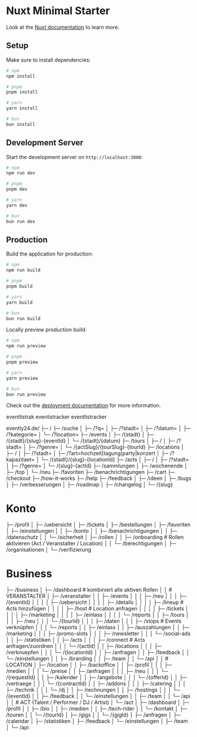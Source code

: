 # Nuxt Minimal Starter

Look at the [Nuxt documentation](https://nuxt.com/docs/getting-started/introduction) to learn more.

## Setup

Make sure to install dependencies:

```bash
# npm
npm install

# pnpm
pnpm install

# yarn
yarn install

# bun
bun install
```

## Development Server

Start the development server on `http://localhost:3000`:

```bash
# npm
npm run dev

# pnpm
pnpm dev

# yarn
yarn dev

# bun
bun run dev
```

## Production

Build the application for production:

```bash
# npm
npm run build

# pnpm
pnpm build

# yarn
yarn build

# bun
bun run build
```

Locally preview production build:

```bash
# npm
npm run preview

# pnpm
pnpm preview

# yarn
yarn preview

# bun
bun run preview
```

Check out the [deployment documentation](https://nuxt.com/docs/getting-started/deployment) for more information.


eventlistrak
evenlistracker
eventlistracker

evently24.de/
├─ /
├─ /suche
│  ├─ /?q=
│  ├─ /?stadt=
│  ├─ /?datum=
│  ├─ /?kategorie=
│  └─ /?location=
├─ /events
│  ├─ /{stadt}
│  ├─ /{stadt}/{slug}-{eventId}
│  └─ /{stadt}/{datum}
├─ /tours
│  ├─ /
│  ├─ /?stadt=
│  ├─ /?genre=
│  └─ /{actSlug}/{tourSlug}-{tourId}
├─ /locations
│  ├─ /
│  ├─ /?stadt=
│  ├─ /?art=hochzeit|tagung|party|konzert
│  ├─ /?kapazitaet=
│  └─ /{stadt}/{slug}-{locationId}
├─ /acts
│  ├─ /
│  ├─ /?stadt=
│  ├─ /?genre=
│  └─ /{slug}-{actId}
├─ /sammlungen
│  ├─ /wochenende
│  ├─ /top
│  └─ /neu
├─ /favoriten
├─ /benachrichtigungen
├─ /cart
├─ /checkout
├─ /how-it-works
├─ /help
├─ /feedback
│  ├─ /ideen
│  ├─ /bugs
│  ├─ /verbesserungen
│  ├─ /roadmap
│  ├─ /changelog
│  └─ /{slug}

# Konto
├─ /profil
│  ├─ /uebersicht
│  ├─ /tickets
│  ├─ /bestellungen
│  ├─ /favoriten
│  ├─ /einstellungen
│  │  ├─ /konto
│  │  ├─ /benachrichtigungen
│  │  ├─ /datenschutz
│  │  └─ /sicherheit
│  ├─ /rollen
│  │  ├─ /onboarding          # Rollen aktivieren (Act / Veranstalter / Location)
│  │  └─ /berechtigungen
│  ├─ /organisationen
│  └─ /verifizierung

# Business
├─ /business
│  ├─ /dashboard              # kombiniert alle aktiven Rollen
│
│  # VERANSTALTER
│  ├─ /veranstalter
│  │  ├─ /events
│  │  │  ├─ /neu
│  │  │  ├─ /{eventId}
│  │  │  │  ├─ /uebersicht
│  │  │  │  ├─ /details
│  │  │  │  ├─ /lineup        # Acts hinzufügen
│  │  │  │  ├─ /host          # Location anfragen
│  │  │  │  ├─ /tickets
│  │  │  │  ├─ /marketing
│  │  │  │  ├─ /einlass
│  │  │  │  └─ /reports
│  │  ├─ /tours
│  │  │  ├─ /neu
│  │  │  └─ /{tourId}
│  │  │     ├─ /daten
│  │  │     ├─ /stops         # Events verknüpfen
│  │  │     └─ /reports
│  │  ├─ /einlass
│  │  ├─ /auszahlungen
│  │  ├─ /marketing
│  │  │  ├─ /promo-slots
│  │  │  ├─ /newsletter
│  │  │  └─ /social-ads
│  │  ├─ /statistiken
│  │  ├─ /acts
│  │  │  ├─ /connect          # Acts anfragen/zuordnen
│  │  │  └─ /{actId}
│  │  ├─ /locations
│  │  │  ├─ /verknuepfen
│  │  │  └─ /{locationId}
│  │  ├─ /anfragen
│  │  ├─ /feedback
│  │  └─ /einstellungen
│  │     ├─ /branding
│  │     ├─ /team
│  │     └─ /api
│
│  # LOCATION
│  ├─ /location
│  │  ├─ /backoffice
│  │  ├─ /profil
│  │  │  ├─ /medien
│  │  │  └─ /preise
│  │  ├─ /anfragen
│  │  │  ├─ /neu
│  │  │  └─ /{requestId}
│  │  ├─ /kalender
│  │  ├─ /angebote
│  │  │  └─ /{offerId}
│  │  ├─ /vertraege
│  │  │  └─ /{contractId}
│  │  ├─ /addons
│  │  │  ├─ /catering
│  │  │  ├─ /technik
│  │  │  └─ /dj
│  │  ├─ /rechnungen
│  │  ├─ /hostings
│  │  │  └─ /{eventId}
│  │  ├─ /feedback
│  │  └─ /einstellungen
│  │     ├─ /team
│  │     └─ /api
│
│  # ACT (Talent / Performer / DJ / Artist)
│  └─ /act
│     ├─ /dashboard
│     ├─ /profil
│     │  ├─ /bio
│     │  ├─ /medien
│     │  ├─ /tech-rider
│     │  └─ /kontakt
│     ├─ /touren
│     │  └─ /{tourId}
│     ├─ /gigs
│     │  └─ /{gigId}
│     ├─ /anfragen
│     ├─ /calendar
│     ├─ /statistiken
│     ├─ /feedback
│     └─ /einstellungen
│        ├─ /team
│        └─ /api
